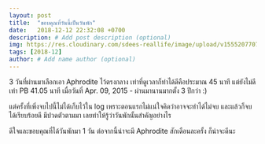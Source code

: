 ```yaml
---
layout: post
title:  "ขอบคุณที่วันนี้เป็นวันพัก"
date:   2018-12-12 22:32:08 +0700
description: # Add post description (optional)
img: https://res.cloudinary.com/sdees-reallife/image/upload/v1555207707/Screenshot_from_2019-04-14_09-06-54.png # Add image post (optional)
tags: [2018-12]
author: # Add name author (optional)
---
```

3 วันที่ผ่านมาเลือกเอา Aphrodite ไว้ตรงกลาง เท่าที่ดูเวลาก็ทำได้ดีคือประมาณ 45 นาที แต่ยังไม่ดีเท่า PB 41.05 นาที เมื่อวันที่ Apr. 09, 2015 - ผ่านมานานมากตั้ง 3 ปีกว่า :)

แต่ครั้งที่เพิ่งจบไปนี้ไม่ได้เก็บไว้ใน  log เพราะตอนแรกไม่แน่ใจคิดว่าอาจจะทำได้ไม่จบ และแล้วก็จบได้เรียบร้อยดี มีปวดตัวตามมา เลยทำให้รู้ว่าวันพักนั้นสำคัญอย่างไร

ดีใจและขอบคุณที่ได้วันพักมา 1 วัน ต่อจากนี้น่าจะมี Aphrodite สักเดือนละครั้ง ก็น่าจะดีนะ
